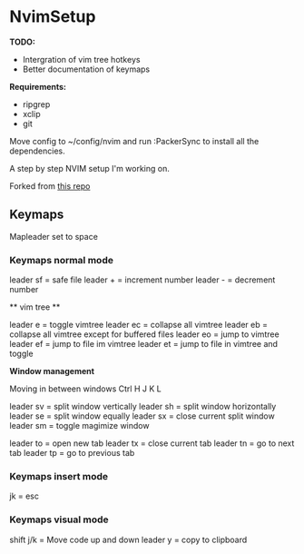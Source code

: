 # NvimSetup

**TODO:**

- Intergration of vim tree hotkeys
- Better documentation of keymaps

**Requirements:**

- ripgrep
- xclip
- git

Move config to ~/config/nvim and run :PackerSync to install all the dependencies.

A step by step NVIM setup I'm working on.

Forked from [this repo](https://github.com/josean-dev/dev-environment-files/tree/main/.config/nvim)

## Keymaps

Mapleader set to space

### Keymaps normal mode

leader sf = safe file
leader + = increment number
leader - = decrement number

** vim tree **

leader e = toggle vimtree
leader ec = collapse all vimtree
leader eb = collapse all vimtree except for buffered files
leader eo = jump to vimtree
leader ef = jump to file im vimtree
leader et = jump to file in vimtree and toggle

**Window management**

Moving in between windows
Ctrl H J K L

leader sv = split window vertically
leader sh = split window horizontally
leader se = split window equally
leader sx = close current split window
leader sm = toggle magimize window

leader to = open new tab
leader tx = close current tab
leader tn = go to next tab
leader tp = go to previous tab

### Keymaps insert mode

jk = esc

### Keymaps visual mode

shift j/k = Move code up and down
leader y = copy to clipboard

